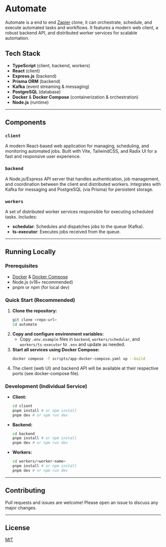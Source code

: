 # Automate

Automate is a end to end [Zapier](https://zapier.com/) clone, it can orchestrate, schedule, and execute automated tasks and workflows. It features a modern web client, a robust backend API, and distributed worker services for scalable automation.

## Tech Stack
- **TypeScript** (client, backend, workers)
- **React** (client)
- **Express.js** (backend)
- **Prisma ORM** (backend)
- **Kafka** (event streaming & messaging)
- **PostgreSQL** (database)
- **Docker** & **Docker Compose** (containerization & orchestration)
- **Node.js** (runtime)

---

## Components

### `client`
A modern React-based web application for managing, scheduling, and monitoring automated jobs. Built with Vite, TailwindCSS, and Radix UI for a fast and responsive user experience.

### `backend`
A Node.js/Express API server that handles authentication, job management, and coordination between the client and distributed workers. Integrates with Kafka for messaging and PostgreSQL (via Prisma) for persistent storage.

### `workers`
A set of distributed worker services responsible for executing scheduled tasks. Includes:
- **schedular**: Schedules and dispatches jobs to the queue (Kafka).
- **ts-executor**: Executes jobs received from the queue.

---

## Running Locally

### Prerequisites
- [Docker](https://www.docker.com/) & [Docker Compose](https://docs.docker.com/compose/)
- Node.js (v18+ recommended)
- pnpm or npm (for local dev)

### Quick Start (Recommended)

1. **Clone the repository:**
   ```sh
   git clone <repo-url>
   cd automate
   ```
2. **Copy and configure environment variables:**
   - Copy `.env.example` files in `backend`, `workers/schedular`, and `workers/ts-executor` to `.env` and update as needed.
3. **Start all services using Docker Compose:**
   ```sh
   docker compose -f scripts/app-docker-compose.yaml up --build
   ```
4. The client (web UI) and backend API will be available at their respective ports (see docker-compose file).

### Development (Individual Service)
- **Client:**
  ```sh
  cd client
  pnpm install # or npm install
  pnpm dev # or npm run dev
  ```
- **Backend:**
  ```sh
  cd backend
  pnpm install # or npm install
  pnpm dev # or npm run dev
  ```
- **Workers:**
  ```sh
  cd workers/<worker-name>
  pnpm install # or npm install
  pnpm dev # or npm run dev
  ```

---

## Contributing
Pull requests and issues are welcome! Please open an issue to discuss any major changes.

---

## License
[MIT](LICENSE)